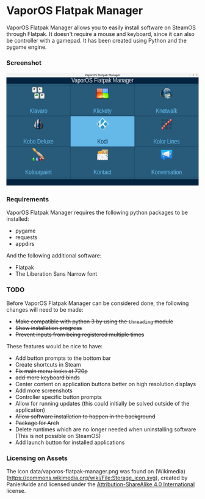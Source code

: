 # VaporOS Flatpak Manager
VaporOS Flatpak Manager allows you to easily install software on SteamOS through Flatpak. It doesn't require a mouse and keyboard, since it can also be controller with a gamepad. It has been created using Python and the pygame engine.

### Screenshot

![](https://github.com/sharkwouter/vaporos-flatpak-manager/raw/master/screenshot.png)

### Requirements

VaporOS Flatpak Manager requires the following python packages to be installed:

- pygame
- requests
- appdirs

And the following additional software:

- Flatpak
- The Liberation Sans Narrow font

### TODO

Before VaporOS Flatpak Manager can be considered done, the following changes will need to be made:

- ~~Make compatible with python 3 by using the ``threading`` module~~
- ~~Show installation progress~~
- ~~Prevent inputs from being registered multiple times~~

These features would be nice to have:

- Add button prompts to the bottom bar
- Create shortcuts in Steam
- ~~Fix main menu looks at 720p~~
- ~~add more keyboard binds~~
- Center content on application buttons better on high resolution displays
- Add more screenshots
- Controller specific button prompts
- Allow for running updates (this could initially be solved outside of the application)
- ~~Allow software installation to happen in the background~~
- ~~Package for Arch~~
- Delete runtimes which are no longer needed when uninstalling software (This is not possible on SteamOS)
- Add launch button for installed applications

### Licensing on Assets

The icon data/vaporos-flatpak-manager.png was found on (Wikimedia)(https://commons.wikimedia.org/wiki/File:Storage_icon.svg), created by PanierAvide and licensed under the [Attribution-ShareAlike 4.0 International](https://creativecommons.org/licenses/by-sa/4.0/deed.en) license.
